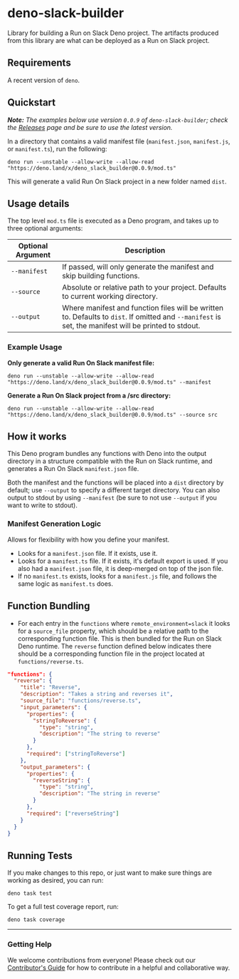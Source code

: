 # deno-slack-builder

Library for building a Run on Slack Deno project. The artifacts produced from this library are what can be deployed as a Run on Slack project.

## Requirements

A recent version of `deno`.

## Quickstart

_**Note:** The examples below use version `0.0.9` of `deno-slack-builder`; check the [Releases](https://github.com/slackapi/deno-slack-builder/releases) page and be sure to use the latest version._

In a directory that contains a valid manifest file (`manifest.json`, `manifest.js`, or `manifest.ts`), run the following:

```
deno run --unstable --allow-write --allow-read "https://deno.land/x/deno_slack_builder@0.0.9/mod.ts"
```

This will generate a valid Run On Slack project in a new folder named `dist`.

## Usage details

The top level `mod.ts` file is executed as a Deno program, and takes up to three optional arguments:

| Optional Argument | Description                                           |
| ----------------- | ----------------------------------------------------- |
| `--manifest`      | If passed, will only generate the manifest and skip building functions. |
| `--source`        | Absolute or relative path to your project. Defaults to current working directory. |
| `--output`        | Where manifest and function files will be written to. Defaults to `dist`. If omitted and `--manifest` is set, the manifest will be printed to stdout. |

### Example Usage

**Only generate a valid Run On Slack manifest file:**
```
deno run --unstable --allow-write --allow-read "https://deno.land/x/deno_slack_builder@0.0.9/mod.ts" --manifest
```

**Generate a Run On Slack project from a /src directory:**
```
deno run --unstable --allow-write --allow-read "https://deno.land/x/deno_slack_builder@0.0.9/mod.ts" --source src
```

## How it works

This Deno program bundles any functions with Deno into the output directory in a structure compatible with the Run on Slack runtime, and generates a Run On Slack `manifest.json` file.

Both the manifest and the functions will be placed into a `dist` directory by default; use `--output` to specify a different target directory. You can also output to stdout by using `--manifest` (be sure to not use `--output` if you want to write to stdout).

### Manifest Generation Logic

Allows for flexibility with how you define your manifest.

* Looks for a `manifest.json` file. If it exists, use it.
* Looks for a `manifest.ts` file. If it exists, it's default export is used. If you also had a `manifest.json` file, it is deep-merged on top of the json file.
* If no `manifest.ts` exists, looks for a `manifest.js` file, and follows the same logic as `manifest.ts` does.

## Function Bundling
* For each entry in the `functions` where `remote_environment=slack` it looks for a `source_file` property, which should be a relative path to the corresponding function file. This is then bundled for the Run on Slack Deno runtime. The `reverse` function defined below indicates there should be a corresponding function file in the project located at `functions/reverse.ts`.

```json
"functions": {
  "reverse": {
    "title": "Reverse",
    "description": "Takes a string and reverses it",
    "source_file": "functions/reverse.ts",
    "input_parameters": {
      "properties": {
        "stringToReverse": {
          "type": "string",
          "description": "The string to reverse"
        }
      },
      "required": ["stringToReverse"]
    },
    "output_parameters": {
      "properties": {
        "reverseString": {
          "type": "string",
          "description": "The string in reverse"
        }
      },
      "required": ["reverseString"]
    }
  }
}
```

## Running Tests

If you make changes to this repo, or just want to make sure things are working as desired, you can run:

    deno task test

To get a full test coverage report, run:

    deno task coverage

---

### Getting Help

We welcome contributions from everyone! Please check out our
[Contributor's Guide](.github/CONTRIBUTING.md) for how to contribute in a
helpful and collaborative way.
